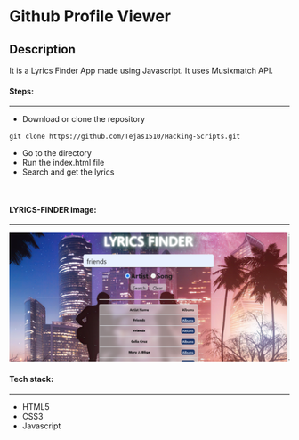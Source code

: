 # Github Profile Viewer

## Description
It is a Lyrics Finder App made using Javascript. It uses Musixmatch API.

#### Steps:
---

- Download or clone the repository
```
git clone https://github.com/Tejas1510/Hacking-Scripts.git
```
- Go to the directory
- Run the index.html file
- Search and get the lyrics

<br/>

#### LYRICS-FINDER image:
---

![image](images\lyrics-finder.png)

#### Tech stack:
---
- HTML5
- CSS3
- Javascript
